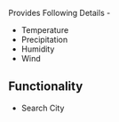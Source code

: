 Provides Following Details -

- Temperature
- Precipitation
- Humidity
- Wind

## Functionality

- Search City

